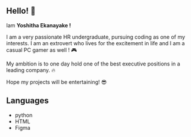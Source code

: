 ## Hello! 👋

Iam **Yoshitha Ekanayake !**

I am a very passionate HR undergraduate, pursuing coding as one of my interests. I am an extrovert who lives for the excitement in life and I am a casual PC gamer as well ! :video_game: 

My ambition is to one day hold one of the best executive positions in a leading company. :fire: 


Hope my projects will be entertaining! 😎


## Languages
* python 
* HTML
* Figma


